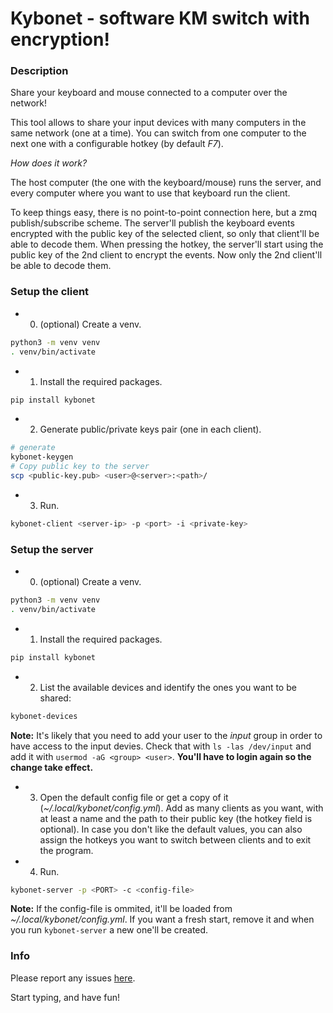 # Kybonet - software KM switch with encryption!

### Description


Share your keyboard and mouse connected to a computer over the network!

This tool allows to share your input devices with many computers in the same
network (one at a time). You can switch from one computer to the next one
with a configurable hotkey (by default *F7*).

*How does it work?*

The host computer (the one with the keyboard/mouse) runs the server, and every
computer where you want to use that keyboard run the client.

To keep things easy, there is no point-to-point connection here, but a zmq
publish/subscribe scheme. The server'll publish the keyboard events encrypted
with the public key of the selected client, so only that client'll be able to
decode them. When pressing the hotkey, the server'll start using the public key
of the 2nd client to encrypt the events. Now only the 2nd client'll be able to
decode them.


### Setup the client

* 0. (optional) Create a venv.

```bash
python3 -m venv venv
. venv/bin/activate
```

* 1. Install the required packages.

```bash
pip install kybonet
```

* 2. Generate public/private keys pair (one in each client).

```bash
# generate
kybonet-keygen
# Copy public key to the server
scp <public-key.pub> <user>@<server>:<path>/
```

* 3. Run.

```bash
kybonet-client <server-ip> -p <port> -i <private-key>
```


### Setup the server

* 0. (optional) Create a venv.

```bash
python3 -m venv venv
. venv/bin/activate
```

* 1. Install the required packages.

```bash
pip install kybonet
```

* 2. List the available devices and identify the ones you want to be shared:

```bash
kybonet-devices
```

**Note:** It's likely that you need to add your user to the *input* group in
order to have access to the input devies. Check that with `ls -las /dev/input`
and add it with `usermod -aG <group> <user>`. **You'll have to login again so
the change take effect.**

* 3. Open the default config file or get a copy of it
(*~/.local/kybonet/config.yml*). Add as many clients as you want, with at
least a name and the path to their public key (the hotkey field is optional).
In case you don't like the default values, you can also assign the hotkeys you
want to switch between clients and to exit the program.

* 4. Run.

```bash
kybonet-server -p <PORT> -c <config-file>
```

**Note:** If the config-file is ommited, it'll be loaded from
*~/.local/kybonet/config.yml*. If you want a fresh start, remove it and when
you run `kybonet-server` a new one'll be created.

### Info

Please report any issues [here](https://github.com/akukulanski/kybonet/issues).

Start typing, and have fun!
